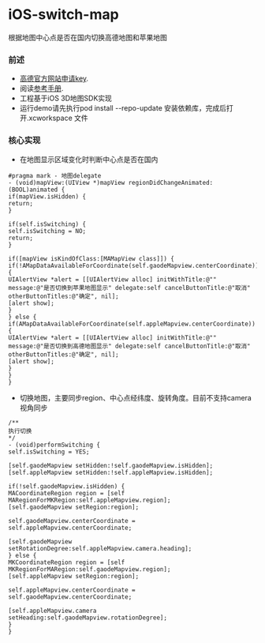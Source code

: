 # iOS-switch-map
根据地图中心点是否在国内切换高德地图和苹果地图


### 前述

- [高德官方网站申请key](http://id.amap.com/?ref=http%3A%2F%2Fapi.amap.com%2Fkey%2F).
- 阅读[参考手册](http://api.amap.com/Public/reference/iOS%20API%20v2_3D/).
- 工程基于iOS 3D地图SDK实现
- 运行demo请先执行pod install --repo-update 安装依赖库，完成后打开.xcworkspace 文件

### 核心实现

- 在地图显示区域变化时判断中心点是否在国内
```
#pragma mark - 地图delegate
- (void)mapView:(UIView *)mapView regionDidChangeAnimated:(BOOL)animated {
if(mapView.isHidden) {
return;
}

if(self.isSwitching) {
self.isSwitching = NO;
return;
}

if([mapView isKindOfClass:[MAMapView class]]) {
if(!AMapDataAvailableForCoordinate(self.gaodeMapview.centerCoordinate)) {
UIAlertView *alert = [[UIAlertView alloc] initWithTitle:@"" message:@"是否切换到苹果地图显示" delegate:self cancelButtonTitle:@"取消" otherButtonTitles:@"确定", nil];
[alert show];
}
} else {
if(AMapDataAvailableForCoordinate(self.appleMapview.centerCoordinate)) {
UIAlertView *alert = [[UIAlertView alloc] initWithTitle:@"" message:@"是否切换到高德地图显示" delegate:self cancelButtonTitle:@"取消" otherButtonTitles:@"确定", nil];
[alert show];
}
}
}
```
- 切换地图，主要同步region、中心点经纬度、旋转角度。目前不支持camera视角同步
```
/**
执行切换
*/
- (void)performSwitching {
self.isSwitching = YES;

[self.gaodeMapview setHidden:!self.gaodeMapview.isHidden];
[self.appleMapview setHidden:!self.appleMapview.isHidden];

if(!self.gaodeMapview.isHidden) {
MACoordinateRegion region = [self MARegionForMKRegion:self.appleMapview.region];
[self.gaodeMapview setRegion:region];

self.gaodeMapview.centerCoordinate = self.appleMapview.centerCoordinate;

[self.gaodeMapview setRotationDegree:self.appleMapview.camera.heading];
} else {
MKCoordinateRegion region = [self MKRegionForMARegion:self.gaodeMapview.region];
[self.appleMapview setRegion:region];

self.appleMapview.centerCoordinate = self.gaodeMapview.centerCoordinate;

[self.appleMapview.camera setHeading:self.gaodeMapview.rotationDegree];
}
}

```
